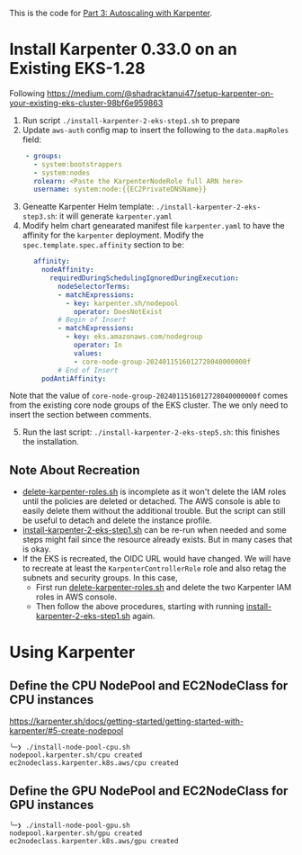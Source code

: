 This is the code for [Part 3: Autoscaling with Karpenter](https://medium.com/@shijin_35411/jark-stack-for-generative-ai-part-3-255f1d441c18).

# Install Karpenter 0.33.0 on an Existing EKS-1.28

Following https://medium.com/@shadracktanui47/setup-karpenter-on-your-existing-eks-cluster-98bf6e959863

1. Run script `./install-karpenter-2-eks-step1.sh` to prepare
2. Update `aws-auth` config map to insert the following to the `data.mapRoles` field:
```yaml
    - groups:
      - system:bootstrappers
      - system:nodes
      rolearn: <Paste the KarpenterNodeRole full ARN here>
      username: system:node:{{EC2PrivateDNSName}}
```
3. Geneatte Karpenter Helm template: `./install-karpenter-2-eks-step3.sh`: it will generate `karpenter.yaml`
4. Modify helm chart genearated manifest file `karpenter.yaml` to have the affinity for the `karpenter` deployment. Modify the `spec.template.spec.affinity` section to be:
```yaml
      affinity:
        nodeAffinity:
          requiredDuringSchedulingIgnoredDuringExecution:
            nodeSelectorTerms:
            - matchExpressions:
              - key: karpenter.sh/nodepool
                operator: DoesNotExist
            # Begin of Insert
            - matchExpressions:
              - key: eks.amazonaws.com/nodegroup
                operator: In
                values:
                - core-node-group-2024011516012728040000000f
            # End of Insert
        podAntiAffinity:
```
Note that the value of `core-node-group-2024011516012728040000000f` comes from the existing core node groups of the EKS cluster. The we only need to insert the section between comments.

5. Run the last script: `./install-karpenter-2-eks-step5.sh`: this finishes the installation.

## Note About Recreation

- [delete-karpenter-roles.sh](delete-karpenter-roles.sh) is incomplete as it won't delete the IAM roles until the policies are deleted or detached. The AWS console is able to easily delete them without the additional trouble.  But the script can still be useful to detach and delete the instance profile.
- [install-karpenter-2-eks-step1.sh](install-karpenter-2-eks-step1.sh) can be re-run when needed and some steps might fail since the resource already exists. But in many cases that is okay.
- If the EKS is recreated, the OIDC URL would have changed. We will have to recreate at least the `KarpenterControllerRole` role and also retag the subnets and security groups. In this case,
  - First run [delete-karpenter-roles.sh](delete-karpenter-roles.sh) and delete the two Karpenter IAM roles in AWS console.
  - Then follow the above procedures, starting with running [install-karpenter-2-eks-step1.sh](install-karpenter-2-eks-step1.sh) again.

# Using Karpenter

## Define the CPU NodePool and EC2NodeClass for CPU instances

https://karpenter.sh/docs/getting-started/getting-started-with-karpenter/#5-create-nodepool

```
╰─❯ ./install-node-pool-cpu.sh 
nodepool.karpenter.sh/cpu created
ec2nodeclass.karpenter.k8s.aws/cpu created
```

## Define the GPU NodePool and EC2NodeClass for GPU instances

```
╰─❯ ./install-node-pool-gpu.sh    
nodepool.karpenter.sh/gpu created
ec2nodeclass.karpenter.k8s.aws/gpu created
```
